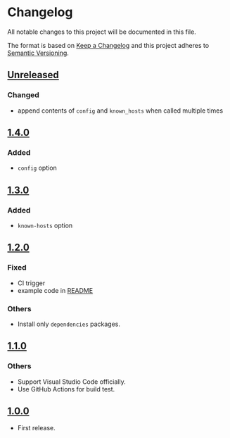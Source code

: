 # Changelog

All notable changes to this project will be documented in this file.

The format is based on [Keep a Changelog](http://keepachangelog.com/en/1.0.0/)
and this project adheres to [Semantic Versioning](http://semver.org/spec/v2.0.0.html).

## [Unreleased]

### Changed

* append contents of `config` and `known_hosts` when called multiple times

## [1.4.0]

### Added

* `config` option

## [1.3.0]

### Added

* `known-hosts` option

## [1.2.0]

### Fixed

* CI trigger
* example code in [README](README.md)

### Others

* Install only `dependencies` packages.

## [1.1.0]

### Others

* Support Visual Studio Code officially.
* Use GitHub Actions for build test.

## [1.0.0]

* First release.

[Unreleased]: https://github.com/shimataro/ssh-key-action/compare/v1.4.0...HEAD
[1.4.0]: https://github.com/shimataro/ssh-key-action/compare/v1.3.0...v1.4.0
[1.3.0]: https://github.com/shimataro/ssh-key-action/compare/v1.2.0...v1.3.0
[1.2.0]: https://github.com/shimataro/ssh-key-action/compare/v1.1.0...v1.2.0
[1.1.0]: https://github.com/shimataro/ssh-key-action/compare/v1.0.0...v1.1.0
[1.0.0]: https://github.com/shimataro/ssh-key-action/compare/8deacc95b1ee5732107e56baa4c8aac4c386ef7e...v1.0.0
